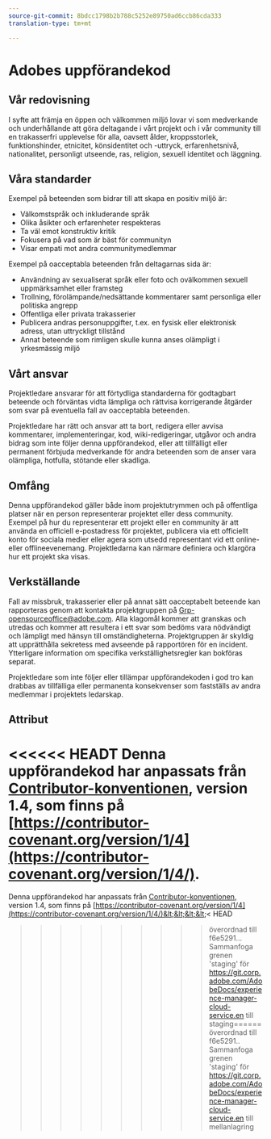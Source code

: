 ```yaml
---
source-git-commit: 8bdcc1798b2b788c5252e89750ad6ccb86cda333
translation-type: tm+mt

---
```

# Adobes uppförandekod

## Vår redovisning

I syfte att främja en öppen och välkommen miljö lovar vi som medverkande och underhållande att göra deltagande i vårt projekt och i vår community till en trakasserfri upplevelse för alla, oavsett ålder, kroppsstorlek, funktionshinder, etnicitet, könsidentitet och -uttryck, erfarenhetsnivå, nationalitet, personligt utseende, ras, religion, sexuell identitet och läggning.

## Våra standarder

Exempel på beteenden som bidrar till att skapa en positiv miljö är:

* Välkomstspråk och inkluderande språk
* Olika åsikter och erfarenheter respekteras
* Ta väl emot konstruktiv kritik
* Fokusera på vad som är bäst för communityn
* Visar empati mot andra communitymedlemmar

Exempel på oacceptabla beteenden från deltagarnas sida är:

* Användning av sexualiserat språk eller foto och ovälkommen sexuell uppmärksamhet eller framsteg
* Trollning, förolämpande/nedsättande kommentarer samt personliga eller politiska angrepp
* Offentliga eller privata trakasserier
* Publicera andras personuppgifter, t.ex. en fysisk eller elektronisk adress, utan uttryckligt tillstånd
* Annat beteende som rimligen skulle kunna anses olämpligt i yrkesmässig miljö

## Vårt ansvar

Projektledare ansvarar för att förtydliga standarderna för godtagbart beteende och förväntas vidta lämpliga och rättvisa korrigerande åtgärder som svar på eventuella fall av oacceptabla beteenden.

Projektledare har rätt och ansvar att ta bort, redigera eller avvisa kommentarer, implementeringar, kod, wiki-redigeringar, utgåvor och andra bidrag som inte följer denna uppförandekod, eller att tillfälligt eller permanent förbjuda medverkande för andra beteenden som de anser vara olämpliga, hotfulla, stötande eller skadliga.

## Omfång

Denna uppförandekod gäller både inom projektutrymmen och på offentliga platser när en person representerar projektet eller dess community. Exempel på hur du representerar ett projekt eller en community är att använda en officiell e-postadress för projektet, publicera via ett officiellt konto för sociala medier eller agera som utsedd representant vid ett online- eller offlineevenemang. Projektledarna kan närmare definiera och klargöra hur ett projekt ska visas.

## Verkställande

Fall av missbruk, trakasserier eller på annat sätt oacceptabelt beteende kan rapporteras genom att kontakta projektgruppen på Grp-opensourceoffice@adobe.com. Alla klagomål kommer att granskas och utredas och kommer att resultera i ett svar som bedöms vara nödvändigt och lämpligt med hänsyn till omständigheterna. Projektgruppen är skyldig att upprätthålla sekretess med avseende på rapportören för en incident. Ytterligare information om specifika verkställighetsregler kan bokföras separat.

Projektledare som inte följer eller tillämpar uppförandekoden i god tro kan drabbas av tillfälliga eller permanenta konsekvenser som fastställs av andra medlemmar i projektets ledarskap.

## Attribut

&lt;&lt;&lt;&lt;&lt;&lt; HEADT Denna uppförandekod har anpassats från [Contributor-konventionen](https://contributor-covenant.org), version 1.4, som finns på [https://contributor-covenant.org/version/1/4](https://contributor-covenant.org/version/1/4/).
=======
Denna uppförandekod har anpassats från [Contributor-konventionen](https://contributor-covenant.org), version 1.4, som finns på [https://contributor-covenant.org/version/1/4](https://contributor-covenant.org/version/1/4/)&lt;&lt;&lt;&lt;&lt; HEAD
>>>>>>>>>>överordnad till f6e5291... Sammanfoga grenen &#39;staging&#39; för https://git.corp.adobe.com/AdobeDocs/experience-manager-cloud-service.en till staging======överordnad till f6e5291.. Sammanfoga grenen &#39;staging&#39; för https://git.corp.adobe.com/AdobeDocs/experience-manager-cloud-service.en till mellanlagring





> 
